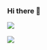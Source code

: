 ### Hi there 👋

<!--
**wpslxm20/wpslxm20** is a ✨ _special_ ✨ repository because its `README.md` (this file) appears on your GitHub profile.

Here are some ideas to get you started:

- 🔭 I’m currently working on ...
- 🌱 I’m currently learning ...
- 👯 I’m looking to collaborate on ...
- 🤔 I’m looking for help with ...
- 💬 Ask me about ...
- 📫 How to reach me: ...
- 😄 Pronouns: ...
- ⚡ Fun fact: ...
-->

<img src="https://github-readme-stats.vercel.app/api/top-langs/?username=DonghyeonKang&layout=compact"><br><br>
<img src="https://github-readme-stats.vercel.app/api?username=DonghyeonKang&show_icons=true">

